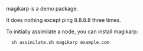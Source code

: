 magikarp is a demo package.

It does nothing except ping 8.8.8.8 three times.

To initially assimilate a node, you can install magikarp:

```
  sh assimilate.sh magikarp example.com
```
